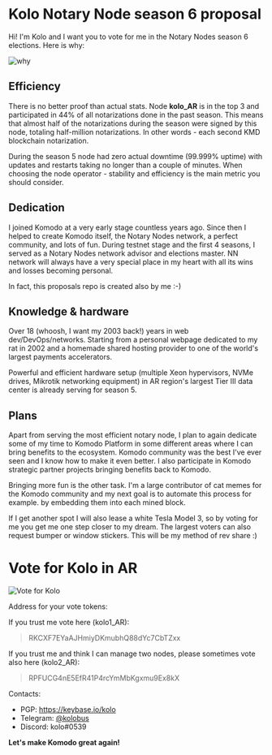 # Kolo Notary Node season 6 proposal

Hi! I'm Kolo and I want you to vote for me in the Notary Nodes season 6 elections. Here is why:

![why](https://user-images.githubusercontent.com/2559459/165963726-f03cd219-671b-4962-be87-42150ea16f8d.jpg)

## Efficiency

There is no better proof than actual stats. Node **kolo_AR** is in the top 3 and participated in 44% of all notarizations done in the past season. This means that almost half of the notarizations during the season were signed by this node, totaling half-million notarizations. In other words - each second KMD blockchain notarization.

During the season 5 node had zero actual downtime (99.999% uptime) with updates and restarts taking no longer than a couple of minutes. When choosing the node operator - stability and efficiency is the main metric you should consider.

## Dedication

I joined Komodo at a very early stage countless years ago. Since then I helped to create Komodo itself, the Notary Nodes network, a perfect community, and lots of fun. During testnet stage and the first 4 seasons, I served as a Notary Nodes network advisor and elections master. NN network will always have a very special place in my heart with all its wins and losses becoming personal.

In fact, this proposals repo is created also by me :-)

## Knowledge & hardware

Over 18 (whoosh, I want my 2003 back!) years in web dev/DevOps/networks. Starting from a personal webpage dedicated to my rat in 2002 and a homemade shared hosting provider to one of the world's largest payments accelerators.

Powerful and efficient hardware setup (multiple Xeon hypervisors, NVMe drives, Mikrotik networking equipment) in AR region's largest Tier III data center is already serving for season 5.

## Plans

Apart from serving the most efficient notary node, I plan to again dedicate some of my time to Komodo Platform in some different areas where I can bring benefits to the ecosystem. Komodo community was the best I've ever seen and I know how to make it even better. I also participate in Komodo strategic partner projects bringing benefits back to Komodo.

Bringing more fun is the other task. I'm a large contributor of cat memes for the Komodo community and my next goal is to automate this process for example. by embedding them into each mined block.

If I get another spot I will also lease a white Tesla Model 3, so by voting for me you get me one step closer to my dream. The largest voters can also request bumper or window stickers. This will be my method of rev share :)

# Vote for Kolo in AR

![Vote for Kolo](https://user-images.githubusercontent.com/2559459/165974801-2aade9fd-f03e-4d8d-a29e-abbe41871527.jpg)

Address for your vote tokens:

If you trust me vote here (kolo1_AR):
> RKCXF7EYaAJHmiyDKmubhQ88dYc7CbTZxx

If you trust me and think I can manage two nodes, please sometimes vote also here (kolo2_AR):
> RPFUCG4nE5EfR41P4rcYmMbKgxmu9Ex8kX

Contacts:

 - PGP: https://keybase.io/kolo
 - Telegram: [@kolobus](https://t.me/kolobus)
 - Discord: kolo#0539

**Let's make Komodo great again!**

